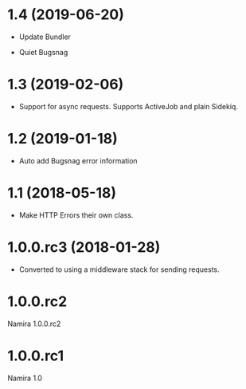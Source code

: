 # 1.4 (2019-06-20)

* Update Bundler

* Quiet Bugsnag

# 1.3 (2019-02-06)

* Support for async requests. Supports ActiveJob and plain Sidekiq.

# 1.2 (2019-01-18)

* Auto add Bugsnag error information

# 1.1 (2018-05-18)

* Make HTTP Errors their own class.

# 1.0.0.rc3 (2018-01-28)

* Converted to using a middleware stack for sending requests.

# 1.0.0.rc2

Namira 1.0.0.rc2

# 1.0.0.rc1

Namira 1.0
